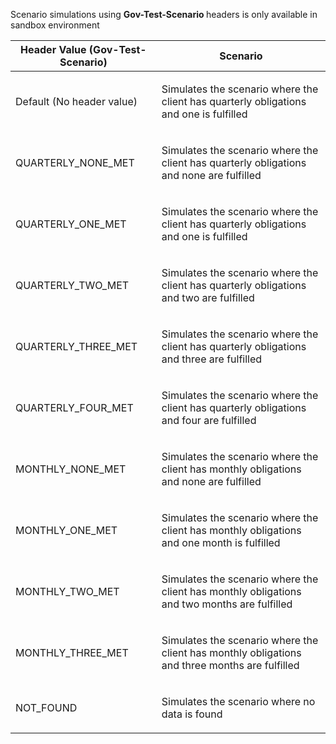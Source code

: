 <p>Scenario simulations using <b> Gov-Test-Scenario </b> headers is only available in sandbox environment</p>
<table>
    <thead>
        <tr>
            <th>Header Value (Gov-Test-Scenario)</th>
            <th>Scenario</th>
        </tr>
    </thead>
    <tbody>
        <tr>
            <td><p>Default (No header value)</p></td>
            <td><p>Simulates the scenario where the client has quarterly obligations and one is fulfilled</p></td>
        </tr>
        <tr>
            <td><p>QUARTERLY_NONE_MET</p></td>
            <td><p>Simulates the scenario where the client has quarterly obligations and none are fulfilled</p></td>
        </tr>
        <tr>
            <td><p>QUARTERLY_ONE_MET</p></td>
            <td><p>Simulates the scenario where the client has quarterly obligations and one is fulfilled</p></td>
        </tr>
        <tr>
            <td><p>QUARTERLY_TWO_MET</p></td>
            <td><p>Simulates the scenario where the client has quarterly obligations and two are fulfilled</p></td>
        </tr>
        <tr>
            <td><p>QUARTERLY_THREE_MET</p></td>
            <td><p>Simulates the scenario where the client has quarterly obligations and three are fulfilled</p></td>
        </tr>
        <tr>
            <td><p>QUARTERLY_FOUR_MET</p></td>
            <td><p>Simulates the scenario where the client has quarterly obligations and four are fulfilled</p></td>
        </tr>        
        <tr>
            <td><p>MONTHLY_NONE_MET</p></td>
            <td><p>Simulates the scenario where the client has monthly obligations and none are fulfilled</p></td>
        </tr>
        <tr>
            <td><p>MONTHLY_ONE_MET</p></td>
            <td><p>Simulates the scenario where the client has monthly obligations and one month is fulfilled</p></td>
        </tr>
        <tr>
            <td><p>MONTHLY_TWO_MET</p></td>
            <td><p>Simulates the scenario where the client has monthly obligations and two months are fulfilled</p></td>
        </tr>
        <tr>
            <td><p>MONTHLY_THREE_MET</p></td>
            <td><p>Simulates the scenario where the client has monthly obligations and three months are fulfilled</p></td>
        </tr>
        <tr>
            <td><p>NOT_FOUND</p></td>
            <td><p>Simulates the scenario where no data is found</p></td>
        </tr>                  
    </tbody>
</table>
